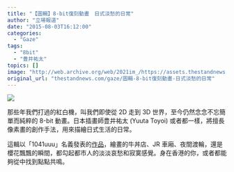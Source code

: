 ```yaml
---
title: "【圖輯】8-bit復刻動畫　日式淡愁的日常"
author: "立場報道"
date: "2015-08-03T16:12:00"
categories:
  - "Gaze"
tags:
  - "8bit"
  - "豊井祐太"
topics: []
image: "http://web.archive.org/web/2021im_/https://assets.thestandnews.com/media/photos/gallery/31/JP4_hdbsq.gif"
original_url: "thestandnews.com/gaze/圖輯-8-bit復刻動畫-日式淡愁的日常"
---
```

![](http://web.archive.org/web/2021im_/https://assets.thestandnews.com/media/photos/gallery/31/JP4_hdbsq.gif)

那些年我們打過的紅白機，叫我們即使從 2D 走到 3D 世界，至今仍然念念不忘簡單而純粹的 8-bit 動畫。日本插畫師豊井祐太 (Yuuta Toyoi) 或者都一樣，將擅長像素畫的創作手法，用來描繪日式生活的日常。

這輯以「1041uuu」名義發表的[作品](http://web.archive.org/web/20211229061457/http://1041uuu.tumblr.com/)，繪畫的牛丼店、JR 車廂、夜間渡輪，還是櫻花飄飄的瞬間，都勾起都市人的淡淡哀愁和寂寞感覺。身在香港的你，或者都能夠從中找到點點共鳴。